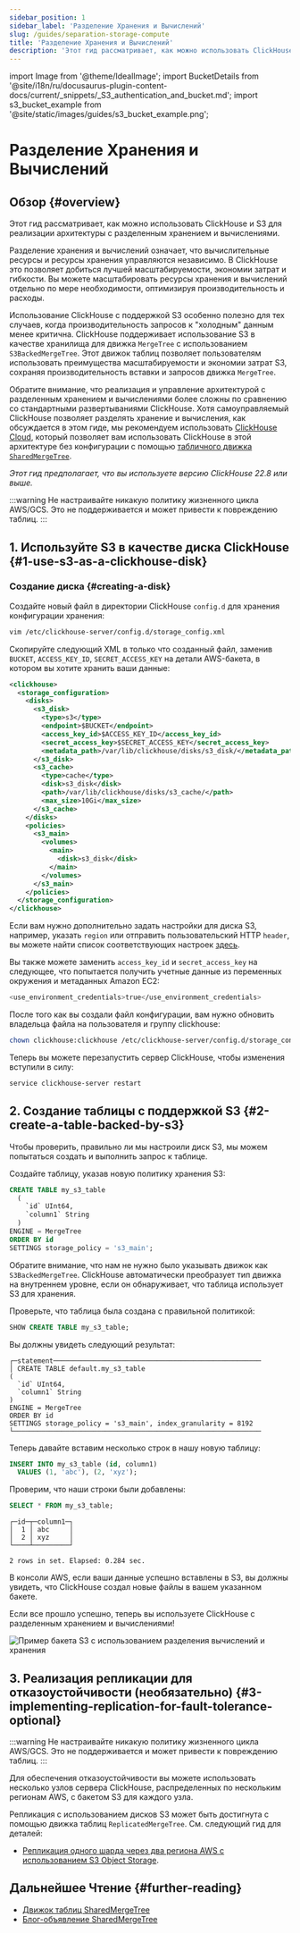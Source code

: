 ```yaml
---
sidebar_position: 1
sidebar_label: 'Разделение Хранения и Вычислений'
slug: /guides/separation-storage-compute
title: 'Разделение Хранения и Вычислений'
description: 'Этот гид рассматривает, как можно использовать ClickHouse и S3 для реализации архитектуры с разделенным хранением и вычислениями.'
---
```


import Image from '@theme/IdealImage';
import BucketDetails from '@site/i18n/ru/docusaurus-plugin-content-docs/current/_snippets/_S3_authentication_and_bucket.md';
import s3_bucket_example from '@site/static/images/guides/s3_bucket_example.png';


# Разделение Хранения и Вычислений

## Обзор {#overview}

Этот гид рассматривает, как можно использовать ClickHouse и S3 для реализации архитектуры с разделенным хранением и вычислениями.

Разделение хранения и вычислений означает, что вычислительные ресурсы и ресурсы хранения управляются независимо. В ClickHouse это позволяет добиться лучшей масштабируемости, экономии затрат и гибкости. Вы можете масштабировать ресурсы хранения и вычислений отдельно по мере необходимости, оптимизируя производительность и расходы.

Использование ClickHouse с поддержкой S3 особенно полезно для тех случаев, когда производительность запросов к "холодным" данным менее критична. ClickHouse поддерживает использование S3 в качестве хранилища для движка `MergeTree` с использованием `S3BackedMergeTree`. Этот движок таблиц позволяет пользователям использовать преимущества масштабируемости и экономии затрат S3, сохраняя производительность вставки и запросов движка `MergeTree`.

Обратите внимание, что реализация и управление архитектурой с разделенным хранением и вычислениями более сложны по сравнению со стандартными развертываниями ClickHouse. Хотя самоуправляемый ClickHouse позволяет разделять хранение и вычисления, как обсуждается в этом гиде, мы рекомендуем использовать [ClickHouse Cloud](https://clickhouse.com/cloud), который позволяет вам использовать ClickHouse в этой архитектуре без конфигурации с помощью [табличного движка `SharedMergeTree`](/cloud/reference/shared-merge-tree).

*Этот гид предполагает, что вы используете версию ClickHouse 22.8 или выше.*

:::warning
Не настраивайте никакую политику жизненного цикла AWS/GCS. Это не поддерживается и может привести к повреждению таблиц.
:::

## 1. Используйте S3 в качестве диска ClickHouse {#1-use-s3-as-a-clickhouse-disk}

### Создание диска {#creating-a-disk}

Создайте новый файл в директории ClickHouse `config.d` для хранения конфигурации хранения:

```bash
vim /etc/clickhouse-server/config.d/storage_config.xml
```

Скопируйте следующий XML в только что созданный файл, заменив `BUCKET`, `ACCESS_KEY_ID`, `SECRET_ACCESS_KEY` на детали AWS-бакета, в котором вы хотите хранить ваши данные:

```xml
<clickhouse>
  <storage_configuration>
    <disks>
      <s3_disk>
        <type>s3</type>
        <endpoint>$BUCKET</endpoint>
        <access_key_id>$ACCESS_KEY_ID</access_key_id>
        <secret_access_key>$SECRET_ACCESS_KEY</secret_access_key>
        <metadata_path>/var/lib/clickhouse/disks/s3_disk/</metadata_path>
      </s3_disk>
      <s3_cache>
        <type>cache</type>
        <disk>s3_disk</disk>
        <path>/var/lib/clickhouse/disks/s3_cache/</path>
        <max_size>10Gi</max_size>
      </s3_cache>
    </disks>
    <policies>
      <s3_main>
        <volumes>
          <main>
            <disk>s3_disk</disk>
          </main>
        </volumes>
      </s3_main>
    </policies>
  </storage_configuration>
</clickhouse>
```

Если вам нужно дополнительно задать настройки для диска S3, например, указать `region` или отправить пользовательский HTTP `header`, вы можете найти список соответствующих настроек [здесь](/engines/table-engines/mergetree-family/mergetree.md/#table_engine-mergetree-s3).

Вы также можете заменить `access_key_id` и `secret_access_key` на следующее, что попытается получить учетные данные из переменных окружения и метаданных Amazon EC2:

```bash
<use_environment_credentials>true</use_environment_credentials>
```

После того как вы создали файл конфигурации, вам нужно обновить владельца файла на пользователя и группу clickhouse:

```bash
chown clickhouse:clickhouse /etc/clickhouse-server/config.d/storage_config.xml
```

Теперь вы можете перезапустить сервер ClickHouse, чтобы изменения вступили в силу:

```bash
service clickhouse-server restart
```

## 2. Создание таблицы с поддержкой S3 {#2-create-a-table-backed-by-s3}

Чтобы проверить, правильно ли мы настроили диск S3, мы можем попытаться создать и выполнить запрос к таблице.

Создайте таблицу, указав новую политику хранения S3:

```sql
CREATE TABLE my_s3_table
  (
    `id` UInt64,
    `column1` String
  )
ENGINE = MergeTree
ORDER BY id
SETTINGS storage_policy = 's3_main';
```

Обратите внимание, что нам не нужно было указывать движок как `S3BackedMergeTree`. ClickHouse автоматически преобразует тип движка на внутреннем уровне, если он обнаруживает, что таблица использует S3 для хранения.

Проверьте, что таблица была создана с правильной политикой:

```sql
SHOW CREATE TABLE my_s3_table;
```

Вы должны увидеть следующий результат:

```response
┌─statement────────────────────────────────────────────────────
│ CREATE TABLE default.my_s3_table
(
  `id` UInt64,
  `column1` String
)
ENGINE = MergeTree
ORDER BY id
SETTINGS storage_policy = 's3_main', index_granularity = 8192
└──────────────────────────────────────────────────────────────
```

Теперь давайте вставим несколько строк в нашу новую таблицу:

```sql
INSERT INTO my_s3_table (id, column1)
  VALUES (1, 'abc'), (2, 'xyz');
```

Проверим, что наши строки были добавлены:

```sql
SELECT * FROM my_s3_table;
```

```response
┌─id─┬─column1─┐
│  1 │ abc     │
│  2 │ xyz     │
└────┴─────────┘

2 rows in set. Elapsed: 0.284 sec.
```

В консоли AWS, если ваши данные успешно вставлены в S3, вы должны увидеть, что ClickHouse создал новые файлы в вашем указанном бакете.

Если все прошло успешно, теперь вы используете ClickHouse с разделенным хранением и вычислениями!

<Image img={s3_bucket_example} size="md" alt="Пример бакета S3 с использованием разделения вычислений и хранения" border/>

## 3. Реализация репликации для отказоустойчивости (необязательно) {#3-implementing-replication-for-fault-tolerance-optional}

:::warning
Не настраивайте никакую политику жизненного цикла AWS/GCS. Это не поддерживается и может привести к повреждению таблиц.
:::

Для обеспечения отказоустойчивости вы можете использовать несколько узлов сервера ClickHouse, распределенных по нескольким регионам AWS, с бакетом S3 для каждого узла.

Репликация с использованием дисков S3 может быть достигнута с помощью движка таблиц `ReplicatedMergeTree`. См. следующий гид для деталей:
- [Репликация одного шарда через два региона AWS с использованием S3 Object Storage](/integrations/s3#s3-multi-region).

## Дальнейшее Чтение {#further-reading}

- [Движок таблиц SharedMergeTree](/cloud/reference/shared-merge-tree)
- [Блог-объявление SharedMergeTree](https://clickhouse.com/blog/clickhouse-cloud-boosts-performance-with-sharedmergetree-and-lightweight-updates)
